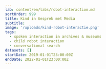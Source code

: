 ```yaml
---
lab: content/en/labs/robot-interaction.md
sortOrder: 999
title: Kind in Gesprek met Media
subtitle:
image: '/uploads/kind-robot-interactie.png'
tags:
  - spoken interaction in archives & museums
  - child robot interaction
  - conversational search
datasets: []
startDate: 2019-01-01T23:00:00Z
endDate: 2022-01-01T23:00:00Z
---
```

